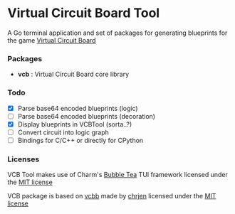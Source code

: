 # Virtual Circuit Board Tool
A Go terminal application and set of packages for generating blueprints for the game [Virtual Circuit Board](https://www.virtualcircuitboard.com)

### Packages
* **vcb** : Virtual Circuit Board core library 

### Todo
 * [x] Parse base64 encoded blueprints (logic)
 * [ ] Parse base64 encoded blueprints (decoration)
 * [x] Display blueprints in VCBTool (sorta..?)
 * [ ] Convert circuit into logic graph
 * [ ] Bindings for C/C++ or directly for CPython

### Licenses
VCB Tool makes use of Charm's [Bubble Tea](https://github.com/charmbracelet/bubbletea) TUI framework licensed under the [MIT license](https://github.com/charmbracelet/bubbletea/blob/master/LICENSE)

VCB package is based on [vcbb](https://github.com/chrjen/vcbb) made by [chrjen](https://github.com/chrjen) licensed under the [MIT license](https://github.com/chrjen/vcbb/blob/main/LICENSE)